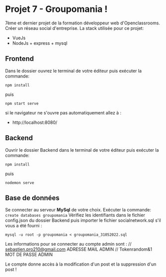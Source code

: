 # Projet 7 - Groupomania !

7ème et dernier projet de la formation développeur web d'Openclassrooms.
Créer un réseau social d'entreprise.
La stack utilisée pour ce projet:

- VueJs 
- NodeJs + express + mysql

## Frontend

Dans le dossier ouvrez  le terminal de votre éditeur puis exécuter la commande:

    npm install

puis

    npm start serve

si le navigateur ne s'ouvre pas automatiquement allez à :

- http://localhost:8080/

## Backend

Ouvrir le dossier Backend dans le terminal de votre éditeur puis exécuter la commande:

    npm install

puis

    nodemon serve

## Base de données

Se connecter au serveur **MySql** de votre choix.
Exécuter la commande: `create databases groupomania`
Vérifiez les identifiants dans le fichier config.json du dossier Backend puis importer le fichier socialnetwork.sql s'il vous a été fourni :

    mysql -u root -p groupomania < groupomania_31052022.sql


Les informations pour se connecter au compte admin sont  : 
// sebastien.pro210@gmail.com ADRESSE MAIL ADMIN
// Tokenrandom&1 MOT DE PASSE ADMIN

Le compte donne accès à la modification d'un post et la suppression d'un post !

